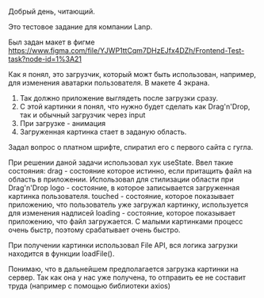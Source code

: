 Добрый день, читающий.

Это тестовое задание для компании Lanp.

Был задан макет в фигме 
https://www.figma.com/file/YJWP1ttCqm7DHzEJfx4DZh/Frontend-Test-task?node-id=1%3A21

Как я понял, это загрузчик, который можт быть использован, например, для изменения аватарки пользователя.
В макете 4 экрана.
1. Так должно приложение выглядеть после загрузки сразу.
2. С этой картинки я понял, что нужно будет сделать как Drag'n'Drop, так и обычный загрузчик через input
3. При загрузке - анимация
4. Загруженная картинка стает в заданую область.

Задал вопрос о платном шрифте, спиратил его с первого сайта с гугла.

При решении даной задачи использовал хук useState. 
Ввел такие состояния: 
drag - состояние которое истинно, если притащить файл на область в приложении. Использовал для стилизации области при Drag'n'Drop
logo - состояние, в которое записывается загруженная картинка пользователя.
touched - состояние, которое показывает приложению, что пользователь уже загружал картинку, используется для изменения надписей
loading - состояние, которое показывает приложению, что файл загружается. С малыми картинками процесс очень быстр, поэтому срабатывает очень быстро.

При получении картинки использовал File API, вся логика загрузки находится в функции loadFile().

Понимаю, что в дальнейшем предполагается загрузка картинки на сервер. Так как она у нас уже получена, то отправить ее не составит труда (например с помощью библиотеки axios)
